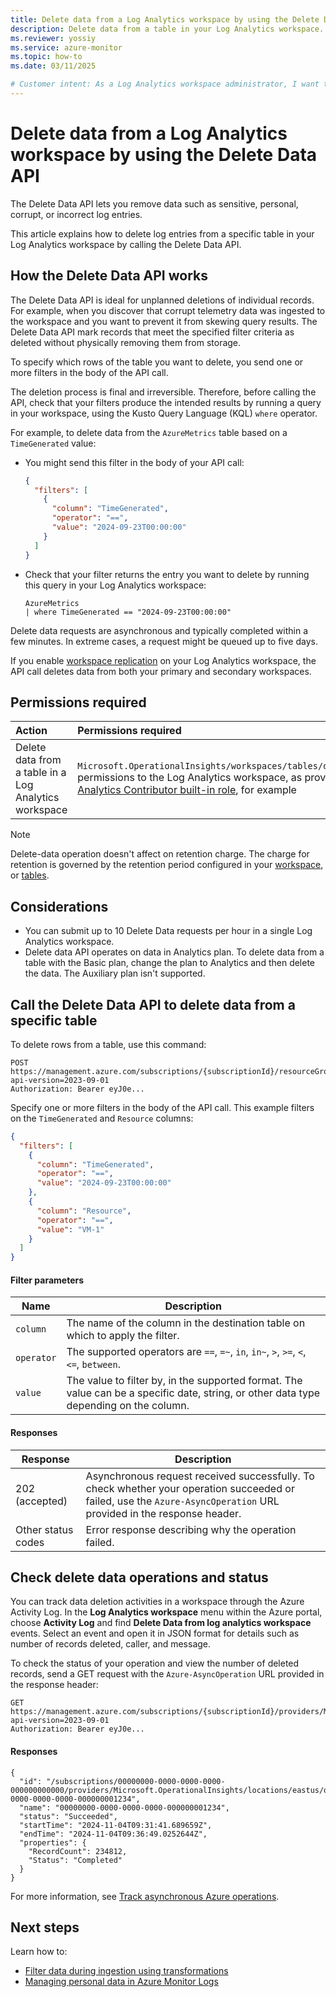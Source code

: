 ```yaml
---
title: Delete data from a Log Analytics workspace by using the Delete Data API 
description: Delete data from a table in your Log Analytics workspace. 
ms.reviewer: yossiy
ms.service: azure-monitor
ms.topic: how-to 
ms.date: 03/11/2025

# Customer intent: As a Log Analytics workspace administrator, I want to delete data from tables in my Log Analytics workspace if the data is ingested by mistake, corrupt, or includes personal identifiable details.
---
```


# Delete data from a Log Analytics workspace by using the Delete Data API 

The Delete Data API lets you remove data such as sensitive, personal, corrupt, or incorrect log entries.

This article explains how to delete log entries from a specific table in your Log Analytics workspace by calling the Delete Data API.

## How the Delete Data API works

The Delete Data API is ideal for unplanned deletions of individual records. For example, when you discover that corrupt telemetry data was ingested to the workspace and you want to prevent it from skewing query results. The Delete Data API mark records that meet the specified filter criteria as deleted without physically removing them from storage.

To specify which rows of the table you want to delete, you send one or more filters in the body of the API call.

The deletion process is final and irreversible. Therefore, before calling the API, check that your filters produce the intended results by running a query in your workspace, using the Kusto Query Language (KQL) `where` operator.

For example, to delete data from the `AzureMetrics` table based on a `TimeGenerated` value: 

- You might send this filter in the body of your API call:

  ```json 
  {
    "filters": [
      {
        "column": "TimeGenerated",      
        "operator": "==",                
        "value": "2024-09-23T00:00:00"  
      }
    ]
  }
  ```

- Check that your filter returns the entry you want to delete by running this query in your Log Analytics workspace:

  ```kusto
  AzureMetrics
  | where TimeGenerated == "2024-09-23T00:00:00" 
  ```


Delete data requests are asynchronous and typically completed within a few minutes. In extreme cases, a request might be queued up to five days.

If you enable [workspace replication](workspace-replication.md) on your Log Analytics workspace, the API call deletes data from both your primary and secondary workspaces.

## Permissions required

| Action | Permissions required |
|:-------|:---------------------|
| Delete data from a table in a Log Analytics workspace | `Microsoft.OperationalInsights/workspaces/tables/deleteData/action` permissions to the Log Analytics workspace, as provided by the [Log Analytics Contributor built-in role](./manage-access.md#log-analytics-contributor), for example |

> [!NOTE]
> Delete-data operation doesn't affect on retention charge. The charge for retention is governed by the retention period configured in your [workspace](./data-retention-configure.md#configure-the-default-analytics-retention-period-of-analytics-tables), or [tables](./data-retention-configure.md#configure-table-level-retention).

## Considerations

- You can submit up to 10 Delete Data requests per hour in a single Log Analytics workspace. 
- Delete data API operates on data in Analytics plan. To delete data from a table with the Basic plan, change the plan to Analytics and then delete the data. The Auxiliary plan isn't supported.

## Call the Delete Data API to delete data from a specific table

To delete rows from a table, use this command: 

```http  
POST https://management.azure.com/subscriptions/{subscriptionId}/resourceGroups/{resourcegroup}/providers/Microsoft.OperationalInsights/workspaces/{workspace_name}/tables/{table_name}/deleteData?api-version=2023-09-01
Authorization: Bearer eyJ0e...
```

Specify one or more filters in the body of the API call. This example filters on the `TimeGenerated` and `Resource` columns:

```json 
{
  "filters": [
    {
      "column": "TimeGenerated",      
      "operator": "==",                
      "value": "2024-09-23T00:00:00"  
    },
    {
      "column": "Resource",      
      "operator": "==",                
      "value": "VM-1"  
    }
  ]
}
```

#### Filter parameters

| Name | Description|
| - | - |
| `column` | The name of the column in the destination table on which to apply the filter. |
| `operator` | The supported operators are `==`, `=~`, `in`, `in~`, `>`, `>=`, `<`, `<=`, `between`. |
| `value` | The value to filter by, in the supported format. The value can be a specific date, string, or other data type depending on the column. |
 
#### Responses

| Response | Description| 
| - | - |
|202 (accepted)|Asynchronous request received successfully. To check whether your operation succeeded or failed, use the `Azure-AsyncOperation` URL provided in the response header. |
|Other status codes|Error response describing why the operation failed.|



## Check delete data operations and status 

You can track data deletion activities in a workspace through the Azure Activity Log. In the **Log Analytics workspace** menu within the Azure portal, choose **Activity Log** and find **Delete Data from log analytics workspace** events. Select an event and open it in JSON format for details such as number of records deleted, caller, and message.

To check the status of your operation and view the number of deleted records, send a GET request with the `Azure-AsyncOperation` URL provided in the response header:
 
```http
GET https://management.azure.com/subscriptions/{subscriptionId}/providers/Microsoft.OperationalInsights/locations/{region}/operationstatuses/{responseOperation}?api-version=2023-09-01
Authorization: Bearer eyJ0e...
```

#### Responses
```http
{
  "id": "/subscriptions/00000000-0000-0000-0000-000000000000/providers/Microsoft.OperationalInsights/locations/eastus/operationstatuses/00000000-0000-0000-0000-000000001234",
  "name": "00000000-0000-0000-0000-000000001234",
  "status": "Succeeded",
  "startTime": "2024-11-04T09:31:41.689659Z",
  "endTime": "2024-11-04T09:36:49.0252644Z",
  "properties": {
    "RecordCount": 234812,
    "Status": "Completed"
  }
}
```

For more information, see [Track asynchronous Azure operations](/azure/azure-resource-manager/management/async-operations).

## Next steps

Learn how to:

- [Filter data during ingestion using transformations](../essentials/data-collection-transformations.md)
- [Managing personal data in Azure Monitor Logs](../logs/personal-data-mgmt.md)

